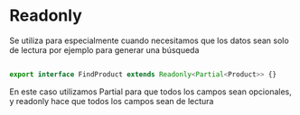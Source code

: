 # Readonly

Se utiliza para especialmente cuando necesitamos que los datos sean solo de lectura por ejemplo para generar una búsqueda

```Typescript

export interface FindProduct extends Readonly<Partial<Product>> {}
```

En este caso utilizamos Partial para que todos los campos sean opcionales, y readonly hace que todos los campos sean de lectura
